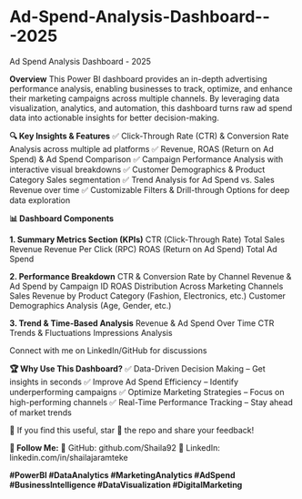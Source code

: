 # Ad-Spend-Analysis-Dashboard---2025
Ad Spend Analysis Dashboard - 2025

**Overview**
This Power BI dashboard provides an in-depth advertising performance analysis, enabling businesses to track, optimize, and enhance their marketing campaigns across multiple channels. By leveraging data visualization, analytics, and automation, this dashboard turns raw ad spend data into actionable insights for better decision-making.

**🔍 Key Insights & Features**
✅ Click-Through Rate (CTR) & Conversion Rate Analysis across multiple ad platforms
✅ Revenue, ROAS (Return on Ad Spend) & Ad Spend Comparison
✅ Campaign Performance Analysis with interactive visual breakdowns
✅ Customer Demographics & Product Category Sales segmentation
✅ Trend Analysis for Ad Spend vs. Sales Revenue over time
✅ Customizable Filters & Drill-through Options for deep data exploration

**📊 Dashboard Components**

**1. Summary Metrics Section (KPIs)**
CTR (Click-Through Rate)
Total Sales Revenue
Revenue Per Click (RPC)
ROAS (Return on Ad Spend)
Total Ad Spend

**2. Performance Breakdown**
CTR & Conversion Rate by Channel
Revenue & Ad Spend by Campaign ID
ROAS Distribution Across Marketing Channels
Sales Revenue by Product Category (Fashion, Electronics, etc.)
Customer Demographics Analysis (Age, Gender, etc.)

**3. Trend & Time-Based Analysis**
Revenue & Ad Spend Over Time
CTR Trends & Fluctuations
Impressions Analysis

Connect with me on LinkedIn/GitHub for discussions

**🏆 Why Use This Dashboard?**
✅ Data-Driven Decision Making – Get insights in seconds
✅ Improve Ad Spend Efficiency – Identify underperforming campaigns
✅ Optimize Marketing Strategies – Focus on high-performing channels
✅ Real-Time Performance Tracking – Stay ahead of market trends

🔹 If you find this useful, star 🌟 the repo and share your feedback!

**🔗 Follow Me:**
📌 GitHub: github.com/Shaila92
📌 LinkedIn: linkedin.com/in/shailajaramteke

**#PowerBI #DataAnalytics #MarketingAnalytics #AdSpend #BusinessIntelligence #DataVisualization #DigitalMarketing**

